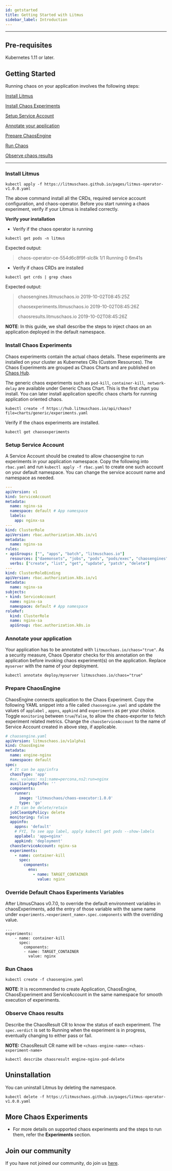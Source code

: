 ```yaml
---
id: getstarted 
title: Getting Started with Litmus
sidebar_label: Introduction
---
```

------

## Pre-requisites

Kubernetes 1.11 or later.

## Getting Started

Running chaos on your application involves the following steps:

[Install Litmus](#install-litmus)

[Install Chaos Experiments](#install-chaos-experiments)

[Setup Service Account](#setup-service-account)

[Annotate your application](#annotate-your-application)

[Prepare ChaosEngine](#prepare-chaosengine)

[Run Chaos](#run-chaos)

[Observe chaos results](#observe-chaos-results)

<hr>



###  Install Litmus

```
kubectl apply -f https://litmuschaos.github.io/pages/litmus-operator-v1.0.0.yaml
```

The above command install all the CRDs, required service account configuration, and chaos-operator. Before you start running a chaos experiment, verify if your Litmus is installed correctly.

**Verify your installation**

- Verify if the chaos operator is running 

```
kubectl get pods -n litmus
```

 Expected output:




>chaos-operator-ce-554d6c8f9f-slc8k             1/1         Running     0            6m41s



- Verify if chaos CRDs are installed

```
kubectl get crds | grep chaos
```

Expected output:

> chaosengines.litmuschaos.io             2019-10-02T08:45:25Z
>
> chaosexperiments.litmuschaos.io         2019-10-02T08:45:26Z
>
> chaosresults.litmuschaos.io             2019-10-02T08:45:26Z

<div class="danger">
<strong>NOTE</strong>: 
In this guide, we shall describe the steps to inject chaos on an application
deployed in the default namespace.
</div>

### Install Chaos Experiments

Chaos experiments contain the actual chaos details. These experiments are installed on your cluster as Kubernetes CRs (Custom Resources). The Chaos Experiments are grouped as Chaos Charts and are published on <a href=" https://hub.litmuschaos.io" target="_blank">Chaos Hub</a>. 

The generic chaos experiments such as `pod-kill`,  `container-kill`,` network-delay` are available under Generic Chaos Chart. This is the first chart you install. You can later install application specific chaos charts for running application oriented chaos.

```
kubectl create -f https://hub.litmuschaos.io/api/chaos?file=charts/generic/experiments.yaml
```

Verify if the chaos experiments are installed.

```
kubectl get chaosexperiments 
```

### Setup Service Account

A Service Account should be created to allow chaosengine to run experiments in your application namespace. Copy the following into `rbac.yaml` and run `kubectl apply -f rbac.yaml` to create one such account on your default namespace. You can change the service account name and namespace as needed.

```yaml
---
apiVersion: v1
kind: ServiceAccount
metadata:
  name: nginx-sa
  namespace: default # App namespace
  labels:
    app: nginx-sa
---
kind: ClusterRole
apiVersion: rbac.authorization.k8s.io/v1
metadata:
  name: nginx-sa
rules:
- apiGroups: ["", "apps", "batch", "litmuschaos.io"]
  resources: ["daemonsets", "jobs", "pods", "pods/exec", "chaosengines", "chaosexperiments", "chaosresults"]
  verbs: ["create", "list", "get", "update", "patch", "delete"] 
---
kind: ClusterRoleBinding
apiVersion: rbac.authorization.k8s.io/v1
metadata:
  name: nginx-sa
subjects:
- kind: ServiceAccount
  name: nginx-sa
  namespace: default # App namespace
roleRef:
  kind: ClusterRole
  name: nginx-sa
  apiGroup: rbac.authorization.k8s.io
```

### Annotate your application

Your application has to be annotated with `litmuschaos.io/chaos="true"`. As a security measure, Chaos Operator checks for this annotation on the application before invoking chaos experiment(s) on the application. Replace `myserver` with the name of your deployment.

```console
kubectl annotate deploy/myserver litmuschaos.io/chaos="true"
```

### Prepare ChaosEngine 

ChaosEngine connects application to the Chaos Experiment. Copy the following YAML snippet into a file called `chaosengine.yaml` and update the values of `applabel` , `appns`, `appkind` and `experiments` as per your choice. Toggle `monitoring` between `true`/`false`, to allow the chaos-exporter to fetch experiment related metrics. Change the `chaosServiceAccount` to the name of Service Account created in above step, if applicable.

```yaml
# chaosengine.yaml
apiVersion: litmuschaos.io/v1alpha1
kind: ChaosEngine
metadata:
  name: engine-nginx
  namespace: default
spec:
  # It can be app/infra
  chaosType: 'app'
  #ex. values: ns1:name=percona,ns2:run=nginx  
  auxiliaryAppInfo: ''
  components:
    runner:
      image: 'litmuschaos/chaos-executor:1.0.0'
      type: 'go'
  # It can be delete/retain
  jobCleanUpPolicy: delete
  monitoring: false
  appinfo: 
    appns: 'default' 
    # FYI, To see app label, apply kubectl get pods --show-labels
    applabel: 'app=nginx'
    appkind: 'deployment'
  chaosServiceAccount: nginx-sa
  experiments:
    - name: container-kill
      spec:
        components:
          env:
            - name: TARGET_CONTAINER
              value: nginx
```

### Override Default Chaos Experiments Variables

After LitmusChaos v0.7.0, to override the default environment variables in chaosExperiments, add the entry of those variable with the same name under `experiments.<experiment_name>.spec.components` with the overriding value.

```console
...
experiments:
    - name: container-kill
      spec:
        components:
        - name: TARGET_CONTAINER
          value: nginx
```



### Run Chaos


```console
kubectl create -f chaosengine.yaml
```

<div class="danger">
<strong>NOTE</strong>: It is recommended to create Application, ChaosEngine, ChaosExperiment and ServiceAccount in the same namespace for smooth execution of experiments.
</div>

### Observe Chaos results

Describe the ChaosResult CR to know the status of each experiment. The ```spec.verdict``` is set to Running when the experiment is in progress, eventually changing to either pass or fail.

<strong> NOTE:</strong>  ChaosResult CR name will be `<chaos-engine-name>-<chaos-experiment-name>`

```console
kubectl describe chaosresult engine-nginx-pod-delete
```

## Uninstallation

You can uninstall Litmus by deleting the namespace.

```console
kubectl delete -f https://litmuschaos.github.io/pages/litmus-operator-v1.0.0.yaml
```

## More Chaos Experiments

- For more details on supported chaos experiments and the steps to run them, refer the **Experiments** section.

## Join our community

If you have not joined our community, do join us [here](https://app.slack.com/client/T09NY5SBT/CNXNB0ZTN).